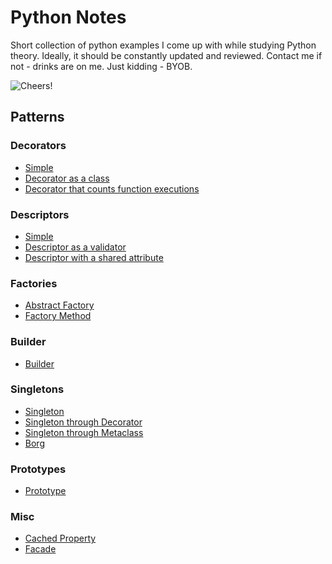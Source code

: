 # Python Notes

Short collection of python examples I come up with while studying Python theory. Ideally, it should be constantly 
 updated and reviewed. Contact me if not - drinks are on me. Just kidding - BYOB.

![Cheers!](https://media.giphy.com/media/Zw3oBUuOlDJ3W/giphy.gif)

## Patterns

### Decorators

* [Simple](patterns/decorators/decorator.py)
* [Decorator as a class](patterns/decorators/decorator_as_class.py)
* [Decorator that counts function executions](patterns/decorators/decorator_exec_counter.py)

### Descriptors

* [Simple](patterns/descriptors/descriptor.py)
* [Descriptor as a validator](patterns/descriptors/descriptor_as_validator.py)
* [Descriptor with a shared attribute](patterns/descriptors/descriptor_with_shared_attr.py)

### Factories

* [Abstract Factory](patterns/factories/abstract_factory.py)
* [Factory Method](patterns/factories/factory_method.py)

### Builder

* [Builder](patterns/builder/builder.py)

### Singletons

* [Singleton](patterns/singletons/singleton.py)
* [Singleton through Decorator](patterns/singletons/singleton_decorator.py)
* [Singleton through Metaclass](patterns/singletons/singleton_metaclass.py)
* [Borg](patterns/singletons/borg.py)

### Prototypes

* [Prototype](patterns/prototypes/prototype.py)

### Misc

* [Cached Property](patterns/misc/cached_property.py)
* [Facade](patterns/misc/facade.py)
